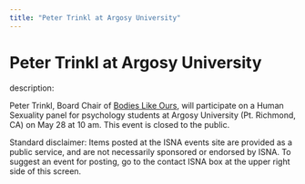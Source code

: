 ```yaml
---
title: "Peter Trinkl at Argosy University"
---
```


# Peter Trinkl at Argosy University

  
description:  
  


Peter Trinkl, Board Chair of [Bodies Like Ours][1], will participate on a Human Sexuality panel for psychology students at Argosy University (Pt. Richmond, CA) on May 28 at 10 am. This event is closed to the public.

  
  


Standard disclaimer: Items posted at the ISNA events site are provided as a public service, and are not necessarily sponsored or endorsed by ISNA. To suggest an event for posting, go to the contact ISNA box at the upper right side of this screen.

 [1]: http://www.bodieslikeours.org/